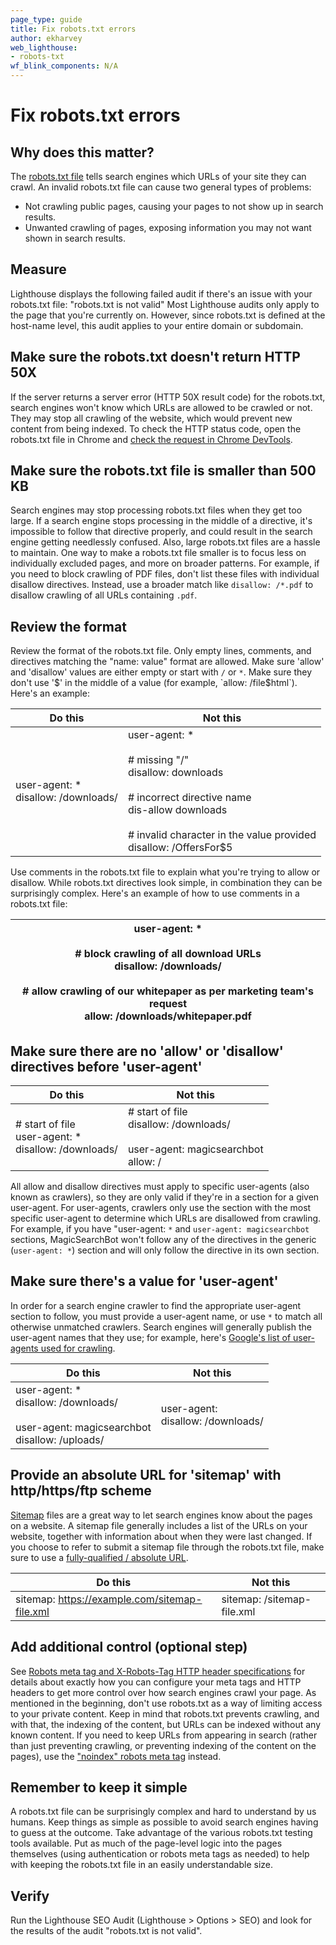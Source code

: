 ```yaml
---
page_type: guide
title: Fix robots.txt errors
author: ekharvey
web_lighthouse:
- robots-txt
wf_blink_components: N/A
---
```


# Fix robots.txt errors

## Why does this matter?

The [robots.txt file](https://developers.google.com/search/reference/robots_txt)
tells search engines which URLs of your site they can crawl. An invalid
robots.txt file can cause two general types of problems:

+  Not crawling public pages, causing your pages to not show up in search
    results.
+  Unwanted crawling of pages, exposing information you may not want shown
    in search results.

## Measure

Lighthouse displays the following failed audit if there's an issue with your
robots.txt file:
"robots.txt is not valid"
Most Lighthouse audits only apply to the page that you're currently on. However,
since robots.txt is defined at the host-name level, this audit applies to your
entire domain or subdomain.

## Make sure the robots.txt doesn't return HTTP 50X

If the server returns a server error (HTTP 50X result code) for the robots.txt,
search engines won't know which URLs are allowed to be crawled or not. They may
stop all crawling of the website, which would prevent new content from being
indexed. To check the HTTP status code, open the robots.txt file in Chrome and
[check the request in Chrome DevTools](https://developers.google.com/web/tools/chrome-devtools/network-performance/reference#analyze).

## Make sure the robots.txt file is smaller than 500 KB

Search engines may stop processing robots.txt files when they get too large. If
a search engine stops processing in the middle of a directive, it's impossible
to follow that directive properly, and could result in the search engine getting
needlessly confused. Also, large robots.txt files are a hassle to maintain.
One way to make a robots.txt file smaller is to focus less on individually
excluded pages, and more on broader patterns. For example, if you need to block
crawling of PDF files, don't list these files with individual disallow
directives. Instead, use a broader match like `disallow: /*.pdf` to disallow
crawling of all URLs containing `.pdf`.

## Review the format

Review the format of the robots.txt file. Only empty lines, comments, and
directives matching the "name: value" format are allowed.
Make sure 'allow' and 'disallow' values are either empty or start with `/` or
`*`. Make sure they don't use '$' in the middle of a value (for example, `allow:
/file$html`). Here's an example:

<table>
<thead>
<tr>
<th><strong>Do this</strong></th>
<th><strong>Not this</strong></th>
</tr>
</thead>
<tbody>
<tr>
<td>user-agent: *<br>
disallow: /downloads/</td>
<td>user-agent: *<br>
<br>
# missing "/"<br>
disallow: downloads<br>
<br>
# incorrect directive name<br>
dis-allow downloads<br>
<br>
# invalid character in the value provided<br>
disallow: /OffersFor$5</td>
</tr>
</tbody>
</table>

Use comments in the robots.txt file to explain what you're trying to allow or
disallow. While robots.txt directives look simple, in combination they can be
surprisingly complex. Here's an example of how to use comments in a robots.txt
file:

<table>
<thead>
<tr>
<th>user-agent: *<br>
<br>
# block crawling of all download URLs<br>
disallow: /downloads/<br>
<br>
# allow crawling of our whitepaper as per marketing team's request<br>
allow: /downloads/whitepaper.pdf</th>
</tr>
</thead>
<tbody>
</tbody>
</table>

## Make sure there are no 'allow' or 'disallow' directives before 'user-agent'

<table>
<thead>
<tr>
<th><strong>Do this</strong></th>
<th><strong>Not this</strong></th>
</tr>
</thead>
<tbody>
<tr>
<td># start of file<br>
user-agent: *<br>
disallow: /downloads/</td>
<td># start of file<br>
disallow: /downloads/<br>
<br>
user-agent: magicsearchbot<br>
allow: /</td>
</tr>
</tbody>
</table>

All allow and disallow directives must apply to specific user-agents (also known
as crawlers), so they are only valid if they're in a section for a given
user-agent. For user-agents, crawlers only use the section with the most
specific user-agent to determine which URLs are disallowed from crawling. For
example, if you have "user-agent: `*` and `user-agent: magicsearchbot` sections,
MagicSearchBot won't follow any of the directives in the generic (`user-agent:
*`) section and will only follow the directive in its own section.

## Make sure there's a value for 'user-agent'

In order for a search engine crawler to find the appropriate user-agent section
to follow, you must provide a user-agent name, or use `*` to match all otherwise
unmatched crawlers. Search engines will generally publish the user-agent names
that they use; for example, here's
[Google's list of user-agents used for crawling](https://support.google.com/webmasters/answer/1061943).

<table>
<thead>
<tr>
<th><strong>Do this</strong></th>
<th><strong>Not this</strong></th>
</tr>
</thead>
<tbody>
<tr>
<td>user-agent: *<br>
disallow: /downloads/<br>
<br>
user-agent: magicsearchbot<br>
disallow: /uploads/</td>
<td>user-agent:<br>
disallow: /downloads/</td>
</tr>
</tbody>
</table>

## Provide an absolute URL for 'sitemap' with http/https/ftp scheme

[Sitemap](https://sitemaps.org/) files are a great way to let search engines
know about the pages on a website. A sitemap file generally includes a list of
the URLs on your website, together with information about when they were last
changed. If you choose to refer to submit a sitemap file through the robots.txt
file, make sure to use a [fully-qualified / absolute
URL](https://tools.ietf.org/html/rfc3986#page-27).

<table>
<thead>
<tr>
<th><strong>Do this</strong></th>
<th><strong>Not this</strong></th>
</tr>
</thead>
<tbody>
<tr>
<td>sitemap: <a
href="https://example.com/sitemap-file.xml">https://example.com/sitemap-file.xml</a></td>
<td>sitemap: /sitemap-file.xml</td>
</tr>
</tbody>
</table>

## Add additional control (optional step)

See
[Robots meta tag and X-Robots-Tag HTTP header specifications](https://developers.google.com/search/reference/robots_meta_tag)
for details about exactly how you can configure your meta tags and HTTP headers
to get more control over how search engines crawl your page. As mentioned in the
beginning, don't use robots.txt as a way of limiting access to your private
content.
Keep in mind that robots.txt prevents crawling, and with that, the indexing of
the content, but URLs can be indexed without any known content. If you need to
keep URLs from appearing in search (rather than just preventing crawling, or
preventing indexing of the content on the pages), use the
["noindex" robots meta tag](https://developers.google.com/search/reference/robots_meta_tag)
instead.

## Remember to keep it simple

A robots.txt file can be surprisingly complex and hard to understand by us
humans. Keep things as simple as possible to avoid search engines having to
guess at the outcome. Take advantage of the various robots.txt testing tools
available. Put as much of the page-level logic into the pages themselves (using
authentication or robots meta tags as needed) to help with keeping the
robots.txt file in an easily understandable size.

## Verify

Run the Lighthouse SEO Audit (Lighthouse > Options > SEO) and look for the
results of the audit "robots.txt is not valid".
